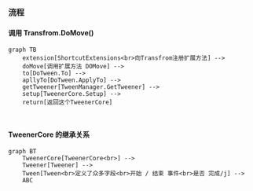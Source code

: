 ### 流程

#### 调用 Transfrom.DoMove()

```mermaid
graph TB
	extension[ShortcutExtensions<br>向Transfrom注册扩展方法] -->
	doMove[调用扩展方法 DOMove] -->
	to[DoTween.To] -->
	apllyTo[DoTween.ApplyTo] -->
	getTweener[TweenManager.GetTweener] -->
	setup[TweenerCore.Setup] -->
	return[返回这个TweenerCore]
	
	
```



#### TweenerCore 的继承关系

```mermaid
graph BT
	TweenerCore[TweenerCore<br>] -->
	Tweener[Tweener] -->
	Tween[Tween<br>定义了众多字段<br>开始 / 结束 事件<br>是否 完成/j] -->
	ABC
	
```





